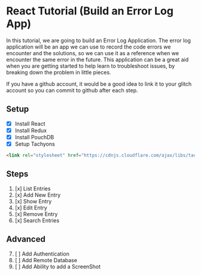 # React Tutorial (Build an Error Log App)

In this tutorial, we are going to build an Error Log Application. The error log application will be an app we can use to record the code errors we encounter and the solutions, so we can use it as a reference when we encounter the same error in the future. This application can be a great aid when you are getting started to help learn to troubleshoot issues, by breaking down the problem in little pieces.

If you have a github account, it would be a good idea to link it to your glitch account so you can commit to github after each step.

## Setup

* [x] Install React
* [x] Install Redux
* [x] Install PouchDB
* [x] Setup Tachyons 

``` html
<link rel="stylesheet" href="https://cdnjs.cloudflare.com/ajax/libs/tachyons/4.7.4/tachyons.min.css" />
```

## Steps

1. [x] List Entries
2. [x] Add New Entry
3. [x] Show Entry
4. [x] Edit Entry
5. [x] Remove Entry
6. [x] Search Entries

## Advanced

7. [ ] Add Authentication
8. [ ] Add Remote Database
9. [ ] Add Ability to add a ScreenShot